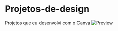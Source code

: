 # Projetos-de-design
Projetos que eu desenvolvi com o Canva
![Preview](file:///D:/Alunos/Downloads/voucher%20anivers%C3%A1rio.png)
